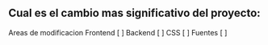 ## Cual es el cambio mas significativo del proyecto:

Areas de modificacion
Frontend [ ]
Backend [ ]
CSS [ ]
Fuentes [ ]
